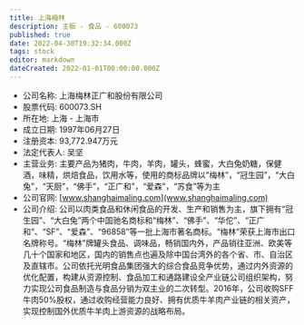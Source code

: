 ```yaml
---
title: 上海梅林
description: 主板 - 食品 - 600073
published: true
date: 2022-04-30T19:32:34.000Z
tags: stock
editor: markdown
dateCreated: 2022-01-01T00:00:00.000Z
---
```


- 公司名称: 上海梅林正广和股份有限公司
- 股票代码: 600073.SH
- 所在地: 上海 - 上海市
- 成立日期: 1997年06月27日
- 注册资本: 93,772.947万元
- 法定代表人: 吴坚
- 主营业务: 主要产品为猪肉，牛肉，羊肉，罐头，蜂蜜，大白兔奶糖，保健酒，味精，烘焙食品，饮用水等，使用的商标品牌以“梅林”，“冠生园”，“大白兔”，“天厨”，“佛手”，“正广和”，“爱森”，“苏食”等为主
- 公司官网: [www.shanghaimaling.com](www.shanghaimaling.com)
- 公司介绍: 公司以肉类食品和休闲食品的开发、生产和销售为主，旗下拥有“冠生园”、“大白兔”两个中国驰名商标和“梅林”、“佛手”、“华佗”、“正广和”、“SF”、“爱森”、“96858”等一批上海市著名商标。“梅林”荣获上海市出口名牌称号。“梅林”牌罐头食品、调味品，畅销国内外，产品销往亚洲、欧美等几十个国家和地区，国内的销售点也遍及除中国台湾外的各个省、市、自治区及直辖市。公司依托光明食品集团强大的综合食品竞争优势，通过内外资源的优化配置，构建从资源控制、食品加工和通路建设全产业链公司组织架构，努力实现公司食品制造与食品分销为双主业的二次转型。2016年，公司收购SFF牛肉50%股权，通过收购经营能力良好、拥有优质牛羊肉产业链的相关资产，实现控制国外优质牛羊肉上游资源的战略布局。


